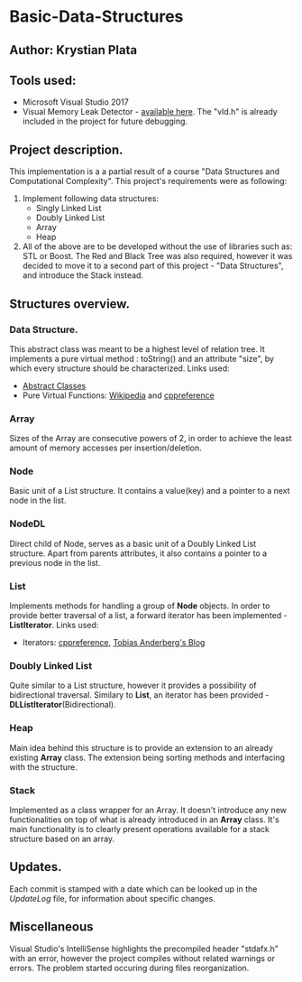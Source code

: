 
# Basic-Data-Structures
## Author: Krystian Plata

## Tools used:
* Microsoft Visual Studio 2017
* Visual Memory Leak Detector - [available here](https://archive.codeplex.com/?p=vld).
The "vld.h" is already included in the project for future debugging.

## Project description.
This implementation is a a partial result of a course "Data Structures and Computational Complexity".
This project's requirements were as following:
1. Implement following data structures:
	* Singly Linked List
	* Doubly Linked List
	* Array
	* Heap 
2. All of the above are to be developed without the use of libraries such as: STL or Boost.
The Red and Black Tree was also required, however it was decided to move it to a second part
of this project - "Data Structures", and introduce the Stack instead.

## Structures overview.

### Data Structure.
This abstract class was meant to be a highest level of relation tree.
It implements a pure virtual method : toString() and an attribute "size", 
by which every structure should be characterized.
Links used:
* [Abstract Classes](https://www.ibm.com/support/knowledgecenter/en/SSLTBW_2.3.0/com.ibm.zos.v2r3.cbclx01/cplr142.htm)
*  Pure Virtual Functions: [Wikipedia](https://en.wikipedia.org/wiki/Virtual_function) and [cppreference](https://en.cppreference.com/w/cpp/language/abstract_class)

### Array
Sizes of the Array are consecutive powers of 2,
in order to achieve the least amount of memory accesses per insertion/deletion.

### Node
Basic unit of a List structure.
It contains a value(key) and a pointer to a next node in the list.

### NodeDL
Direct child of Node, serves as a basic unit of a Doubly Linked List structure.
Apart from parents attributes, it also contains a pointer to a previous node in the list.

### List
Implements methods for handling a group of **Node** objects.
In order to provide better traversal of a list, a forward iterator has been implemented - **ListIterator**.
Links used:
* Iterators: [cppreference](https://en.cppreference.com/w/cpp/iterator), [Tobias Anderberg's Blog](http://anderberg.me/2016/07/04/c-custom-iterators/)

### Doubly Linked List
Quite similar to a List structure, however it provides a possibility of bidirectional traversal.
Similary to **List**, an iterator has been provided - **DLListIterator**(Bidirectional).

### Heap
Main idea behind this structure is to provide an extension to an already existing **Array** class.
The extension being sorting methods and interfacing with the structure.

### Stack
Implemented as a class wrapper for an Array. It doesn't introduce any new functionalities on top of what is already introduced in an **Array** class. It's main functionality is to clearly present operations available for a stack structure based on an array.

## Updates.
Each commit is stamped with a date which can be looked up in the *UpdateLog* file,
for information about specific changes.

## Miscellaneous
Visual Studio's IntelliSense highlights the precompiled header "stdafx.h" with an error, however the project compiles without related warnings or errors. The problem started occuring during files reorganization. 


